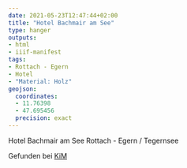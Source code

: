 ```yaml
---
date: 2021-05-23T12:47:44+02:00
title: "Hotel Bachmair am See"
type: hanger
outputs:
- html
- iiif-manifest
tags:
- Rottach - Egern
- Hotel
- "Material: Holz"
geojson:
  coordinates:
  - 11.76398
  - 47.695456
  precision: exact
---
```


Hotel Bachmair am See Rottach - Egern / Tegernsee

<div class="source">Gefunden bei <a href="https://www.neue-arbeit-brockensammlung.de/geschaefte/zweigstelle-kim/">KiM</a></div>
